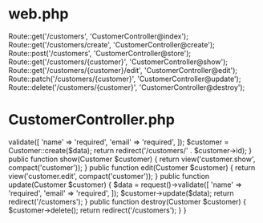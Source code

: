# web.php

Route::get('/customers', 'CustomerController@index');
Route::get('/customers/create', 'CustomerController@create');
Route::post('/customers', 'CustomerController@store');
Route::get('/customers/{customer}', 'CustomerController@show');
Route::get('/customers/{customer}/edit', 'CustomerController@edit');
Route::patch('/customers/{customer}', 'CustomerController@update');
Route::delete('/customers/{customer}', 'CustomerController@destroy');

# CustomerController.php

<?php

namespace App\Http\Controllers;

use App\Customer;
use Illuminate\Http\Request;

class CustomerController extends Controller
{
    public function index()
    {
        $customers = Customer::all();

        return view('customer.index', compact('customers'));
    }

    public function create()
    {
        $customer = new Customer();

        return view('customer.create', compact('customer'));
    }

    public function store()
    {
        $data = request()->validate([
            'name' => 'required',
            'email' => 'required',
        ]);

        $customer = Customer::create($data);

        return redirect('/customers/' . $customer->id);
    }

    public function show(Customer $customer)
    {
        return view('customer.show', compact('customer'));
    }

    public function edit(Customer $customer)
    {
        return view('customer.edit', compact('customer'));
    }

    public function update(Customer $customer)
    {

        $data = request()->validate([
            'name' => 'required',
            'email' => 'required',
        ]);

        $customer->update($data);

        return redirect('/customers');
    }

    public function destroy(Customer $customer)
    {
        $customer->delete();

        return redirect('/customers');
    }
}
